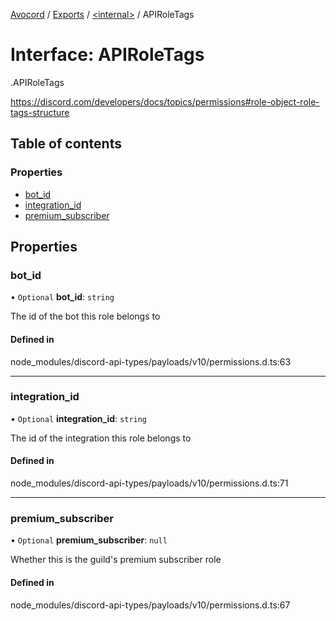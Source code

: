 [Avocord](../README.md) / [Exports](../modules.md) / [<internal\>](../modules/internal_.md) / APIRoleTags

# Interface: APIRoleTags

[<internal>](../modules/internal_.md).APIRoleTags

https://discord.com/developers/docs/topics/permissions#role-object-role-tags-structure

## Table of contents

### Properties

- [bot\_id](internal_.APIRoleTags.md#bot_id)
- [integration\_id](internal_.APIRoleTags.md#integration_id)
- [premium\_subscriber](internal_.APIRoleTags.md#premium_subscriber)

## Properties

### bot\_id

• `Optional` **bot\_id**: `string`

The id of the bot this role belongs to

#### Defined in

node_modules/discord-api-types/payloads/v10/permissions.d.ts:63

___

### integration\_id

• `Optional` **integration\_id**: `string`

The id of the integration this role belongs to

#### Defined in

node_modules/discord-api-types/payloads/v10/permissions.d.ts:71

___

### premium\_subscriber

• `Optional` **premium\_subscriber**: ``null``

Whether this is the guild's premium subscriber role

#### Defined in

node_modules/discord-api-types/payloads/v10/permissions.d.ts:67
